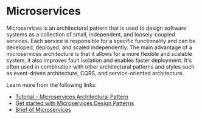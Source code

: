 # Microservices

Microservices is an architectural pattern that is used to design software systems as a collection of small, independent, and loosely-coupled services. Each service is responsible for a specific functionality and can be developed, deployed, and scaled independently. The main advantage of a microservices architecture is that it allows for a more flexible and scalable system, it also improves fault isolation and enables faster deployment. It's often used in combination with other architectural patterns and styles such as event-driven architecture, CQRS, and service-oriented architecture.

Learn more from the following links:

- [Tutorial - Microservices Architectural Pattern](https://www.youtube.com/watch?v=8BPDv038oMI)
- [Get started with Microservices Design Patterns](https://www.youtube.com/watch?v=xuH81XGWeGQ)
- [Brief of Microservices](https://microservices.io/patterns/microservices.html)